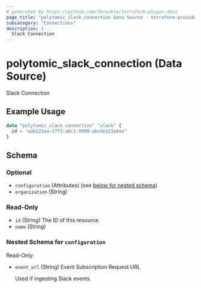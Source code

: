 ```yaml
---
# generated by https://github.com/fbreckle/terraform-plugin-docs
page_title: "polytomic_slack_connection Data Source - terraform-provider-polytomic"
subcategory: "Connections"
description: |-
  Slack Connection
---
```


# polytomic_slack_connection (Data Source)

Slack Connection

## Example Usage

```terraform
data "polytomic_slack_connection" "slack" {
  id = "aab123aa-27f3-abc1-9999-abcde123a4aa"
}
```

<!-- schema generated by tfplugindocs -->
## Schema

### Optional

- `configuration` (Attributes) (see [below for nested schema](#nestedatt--configuration))
- `organization` (String)

### Read-Only

- `id` (String) The ID of this resource.
- `name` (String)

<a id="nestedatt--configuration"></a>
### Nested Schema for `configuration`

Read-Only:

- `event_url` (String) Event Subscription Request URL

    Used if ingesting Slack events.


